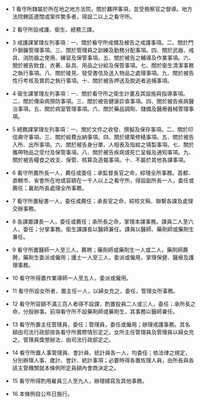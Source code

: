 * 1 看守所隸屬於所在地之地方法院，關於羈押事項，並受檢察官之督導。地方法院轄區遼闊或案件繁多者，得設二以上之看守所。

* 2 看守所設戒護、衛生、總務三課。

* 3 戒護課掌理左列事項：一、關於看守所戒備及被告之戒護事項。二、關於門戶鎖鑰管理事項。三、關於管理員之訓練及勤務分配事項。四、關於武器、戒具、消防器之使用、練習及保管事項。五、關於被告之輔導及作業事項。六、關於被告飲食、衣著、臥具、用品之分給及保管事項。七、關於衛生清潔事務之執行事項。八、關於接見、發受書信及送入物品之處理事項。九、關於被告性行考核及賞罰之執行事項。十、關於被告押送及脫逃者追捕事項。

* 4 衛生課掌理左列事項：一、關於看守所之衛生計畫及其設施與指導事項。二、關於傳染病預防事項。三、關於被告健康診查事項。四、關於被告疾病醫治事項。五、關於病室管理事項。六、關於藥品調劑、儲備及醫療器械管理事項。

* 5 總務課掌理左列事項：一、關於文件之收發、撰擬及保存事項。二、關於印信典守事項。三、關於經費出納事項。四、關於建築修繕事項。五、關於被告入所、出所事項。六、關於被告身分單、人相表及指紋之填製事項。七、關於攜帶物品之受付及保管事項。八、關於被告疾病或死亡呈報及通知事項。九、關於被告糧食之收支、保管、核算及造報事項。十、不屬於其他各課事項。

* 6 看守所置所長一人，薦任或委任；承監督長官之命，綜理全所事務。首都、直轄市、省會所在地或容額在一千人以上之看守所，得設副所長一人，委任或薦任；襄助所長處理全所事務。

* 7 看守所置秘書一人，委任或薦任；承長官之命，綜核文稿、聯繫各課及處理交辦事務。

* 8 各課置課長一人，委任或薦任；承所長之命，掌理本課事務。課員二人至六人，委任；分掌事務。衛生課課長以醫師兼任。課員以醫師、藥劑師或藥劑生兼任。

* 9 看守所置醫師一人至三人，薦聘；藥劑師或藥劑生一人或二人，藥劑師薦聘，藥劑生委派或僱用；護士一人至三人，委派或僱用，掌理保健、醫療及護理事務。

* 10 看守所得置作業導師一人至五人，委派或僱用。

* 11 看守所設女所者，置主任一人，以婦女充之，委任，管理女所事務。

* 12 看守所容額不滿三百人者得不設課，酌置股員二人或三人，委任；承所長之命，分股辦事。前項看守所不設藥劑師或藥劑生，其事務以醫師兼任。

* 13 看守所置主任管理員，委任；管理員，委任或僱用；辦理戒護事務。其名額由司法行政部按各看守所實際情形定之。女所主任管理員及管理員以婦女充之。管理員獎懲辦法，由司法行政部定之。

* 14 看守所置人事管理員、會計員、統計員各一人，均委任；依法律之規定，分別辦理人事、歲計、會計、統計事項；必要時得各置佐理人員，由所長與各該主管機關就本條例所定員額內會商決定之。

* 15 看守所得酌用雇員三人至九人，辦理繕寫及其他事務。

* 16 本條例自公布日施行。

